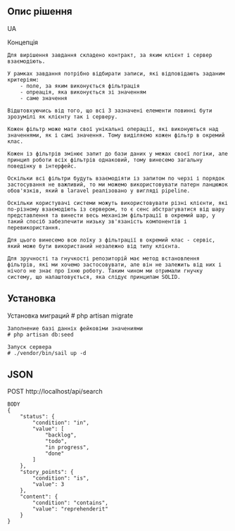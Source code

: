 <h2>Опис рішення</h2>
<p>UA</p>   
<p>
    Концепція

    Для вирішення завдання складено контракт, за яким клієнт і сервер взаємодіють.
    
    У рамках завдання потрібно відбирати записи, які відповідають заданим критеріям:
        - поле, за яким виконується фільтрація
        - опреація, яка виконується зі значенням
        - саме значення

    Відштовхуючись від того, що всі 3 зазначені елементи повинні бути зрозумілі як клієнту так і серверу.

    Кожен фільтр може мати свої унікальні операції, які виконуються над значеннями, як і самі значення. Тому виділяємо кожен фільтр в окремий клас.

    Кожен із фільтрів змінює запит до бази даних у межах своєї логіки, але принцип роботи всіх фільтрів однаковий, тому винесемо загальну поведінку в інтерфейс. 

    Оскільки всі фільтри будуть взаємодіяти із запитом по черзі і порядок застосування не важливий, то ми можемо використовувати патерн ланцюжок обов'язків, який в laravel реалізовано у вигляді pipeline. 

    Оскільки користувачі системи можуть використовувати різні клієнти, які по-різному взаємодіють із сервером, то є сенс абстрагуватися від шару представлення та винести весь механізм фільтрації в окремий шар, у такий спосіб забезпечити низьку зв'язаність компонентів і перевикористання.

    Для цього винесемо всю лоїку з фільтрації в окремий клас - сервіс, який може бути використаний незалежно від типу клієнта.

    Для зручності та гнучкості репозиторій має метод встановлення фільтрів, які ми хочемо застосовувати, але він не залежить від них і нічого не знає про їхню роботу. Таким чином ми отримали гнучку систему, що налаштовується, яка слідує принципам SOLID.
</p>

<h2>Установка</h2>
<p>
    Установка миграций
    # php artisan migrate

    Заполнение базі данніх фейковіми значениями
    # php artisan db:seed

    Запуск сервера  
    # ./vendor/bin/sail up -d
</p>

<h2>JSON</h2>  
<p>
    POST
    http://localhost/api/search
    
    BODY
    {
        "status": {
            "condition": "in",
            "value": [
                "backlog",
                "todo",
                "in progress",
                "done"
            ]
        },
        "story_points": {
            "condition": "is",
            "value": 3
        },
        "content": {
            "condition": "contains",
            "value": "reprehenderit"
        }
    }
</p>